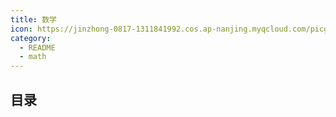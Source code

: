 ```yaml
---
title: 数学
icon: https://jinzhong-0817-1311841992.cos.ap-nanjing.myqcloud.com/picgo/%E6%95%B0%E5%AD%A6%EF%BC%8C%E7%9B%B4%E5%B0%BA.svg
category:
  - README
  - math
---
```


## 目录


